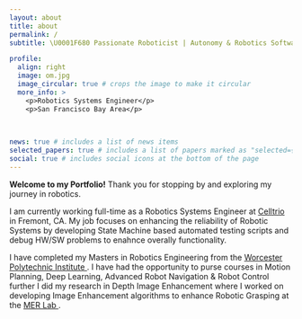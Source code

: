 ```yaml
---
layout: about
title: about
permalink: /
subtitle: \U0001F680 Passionate Roboticist | Autonomy & Robotics Software Enthusiast

profile:
  align: right
  image: om.jpg
  image_circular: true # crops the image to make it circular
  more_info: >
    <p>Robotics Systems Engineer</p>
    <p>San Francisco Bay Area</p>
    
    

news: true # includes a list of news items
selected_papers: true # includes a list of papers marked as "selected={true}"
social: true # includes social icons at the bottom of the page
---
```


**Welcome to my Portfolio!**
Thank you for stopping by and exploring my journey in robotics.

I am currently working full-time as a Robotics Systems Engineer at <a href = "https://celltrio.com/"> Celltrio </a> in Fremont, CA. My job focuses on enhancing the reliability of Robotic Systems by developing State Machine based automated testing scripts and debug HW/SW problems to enahnce overally functionality.

I have completed my Masters in Robotics Engineering from the <a href = "https://www.wpi.edu/academics/departments/robotics-engineering"> Worcester Polytechnic Institute </a>. I have had the opportunity to purse courses in Motion Planning, Deep Learning, Advanced Robot Navigation & Robot Control further I did my research in Depth Image Enhancement where I worked on developing Image Enhancement algorithms to enhance Robotic Grasping at the  <a href = "https://wp.wpi.edu/merlab/" > MER Lab </a>.